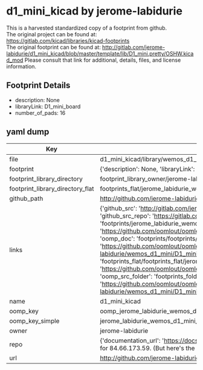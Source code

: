 # d1_mini_kicad by jerome-labidurie  
This is a harvested standardized copy of a footprint from github.  
The original project can be found at:  
https://gitlab.com/kicad/libraries/kicad-footprints  
The original footprint can be found at:
http://gitlab.com/jerome-labidurie/d1_mini_kicad/blob/master/template/lib/D1_mini.pretty/OSHW.kicad_mod
Please consult that link for additional, details, files, and license information.  
## Footprint Details
* description: None  
* libraryLink: D1_mini_board  
* number_of_pads: 16  
## yaml dump  
| Key | Value |  
| --- | --- |  
| file | d1_mini_kicad/library/wemos_d1_mini.pretty/D1_mini_board.kicad_mod |  
| footprint | {'description': None, 'libraryLink': 'D1_mini_board', 'number_of_pads': 16} |  
| footprint_library_directory | footprint_library_owner/jerome-labidurie_d1_mini_kicad |  
| footprint_library_directory_flat | footprints_flat/jerome_labidurie_wemos_d1_mini_d1_mini_board/working |  
| github_path | http://github.com/jerome-labidurie/d1_mini_kicad/blob/master/library/wemos_d1_mini.pretty/D1_mini_board.kicad_mod |  
| links | {'github_src': 'http://gitlab.com/jerome-labidurie/d1_mini_kicad/blob/master/template/lib/D1_mini.pretty/OSHW.kicad_mod', 'github_src_repo': 'https://gitlab.com/kicad/libraries/kicad-footprints', 'oomp_bot': 'footprints/jerome_labidurie_wemos_d1_mini_d1_mini_board/working', 'oomp_bot_github': 'https://github.com/oomlout/oomlout_oomp_footprint_bot/tree/main/footprints/jerome_labidurie_wemos_d1_mini_d1_mini_board/working', 'oomp_doc': 'footprints/footprints/jerome-labidurie/wemos_d1_mini/D1_mini_board/working/', 'oomp_doc_github': 'https://github.com/oomlout/oomlout_oomp_footprint_doc/tree/main/footprints/footprints/jerome-labidurie/wemos_d1_mini/D1_mini_board/working', 'oomp_src_flat': 'footprints_flat/footprints_flat/jerome_labidurie_wemos_d1_mini_d1_mini_board/working', 'oomp_src_flat_github': 'https://github.com/oomlout/oomlout_oomp_footprint_src/tree/main/footprints_flat/jerome_labidurie_wemos_d1_mini_d1_mini_board/working', 'oomp_src_folder': 'footprints_folder/footprints_folder/jerome-labidurie/wemos_d1_mini/D1_mini_board/working', 'oomp_src_folder_github': 'https://github.com/oomlout/oomlout_oomp_footprint_src/tree/main/footprints_folder/jerome-labidurie/wemos_d1_mini/D1_mini_board/working'} |  
| name | d1_mini_kicad |  
| oomp_key | oomp_jerome_labidurie_wemos_d1_mini_d1_mini_board |  
| oomp_key_simple | jerome_labidurie_wemos_d1_mini_d1_mini_board |  
| owner | jerome-labidurie |  
| repo | {'documentation_url': 'https://docs.github.com/rest/overview/resources-in-the-rest-api#rate-limiting', 'message': "API rate limit exceeded for 84.66.173.59. (But here's the good news: Authenticated requests get a higher rate limit. Check out the documentation for more details.)"} |  
| url | http://github.com/jerome-labidurie/d1_mini_kicad |  

